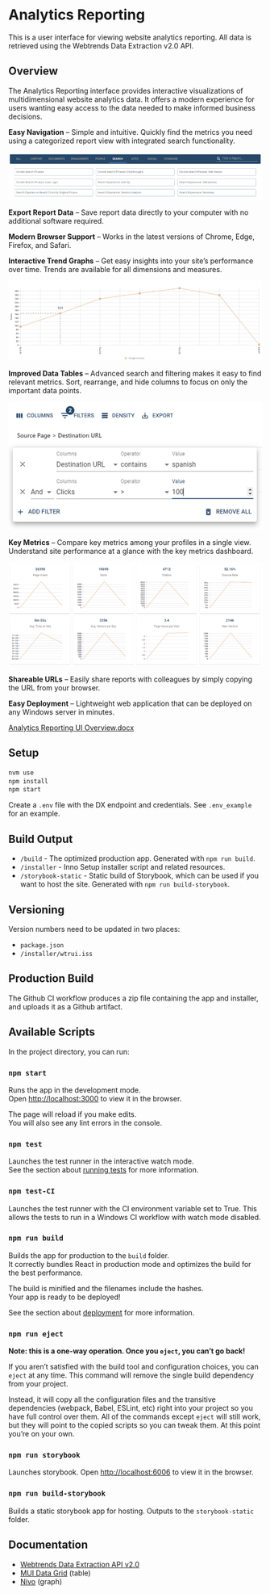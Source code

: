 # Analytics Reporting

This is a user interface for viewing website analytics reporting. All data is retrieved using the Webtrends Data Extraction v2.0 API.

## Overview

The Analytics Reporting interface provides interactive visualizations of multidimensional website analytics data. It offers a modern experience for users wanting easy access to the data needed to make informed business decisions.

**Easy Navigation** – Simple and intuitive. Quickly find the metrics you need using a categorized report view with integrated search functionality.

![Easy Navigation](./documentation/easy_nav.png)

**Export Report Data** – Save report data directly to your computer with no additional software required.

**Modern Browser Support** – Works in the latest versions of Chrome, Edge, Firefox, and Safari.

**Interactive Trend Graphs** – Get easy insights into your site’s performance over time. Trends are available for all dimensions and measures.

![Trend Graph](./documentation/trend_graph.png)

**Improved Data Tables** – Advanced search and filtering makes it easy to find relevant metrics. Sort, rearrange, and hide columns to focus on only the important data points.

![Table Filtering](./documentation/table_filter.png)

**Key Metrics** – Compare key metrics among your profiles in a single view. Understand site performance at a glance with the key metrics dashboard.

![Key Metrics](./documentation/key_metrics.png)

**Shareable URLs** – Easily share reports with colleagues by simply copying the URL from your browser.

**Easy Deployment** – Lightweight web application that can be deployed on any Windows server in minutes.

[Analytics Reporting UI Overview.docx](./documentation/Analytics_Reporting_UI_Overview.docx)

## Setup

```bash
nvm use
npm install
npm start
```

Create a `.env` file with the DX endpoint and credentials. See `.env_example` for an example.

## Build Output

- `/build` - The optimized production app. Generated with `npm run build`.
- `/installer` - Inno Setup installer script and related resources.
- `/storybook-static` - Static build of Storybook, which can be used if you want to host the site. Generated with `npm run build-storybook`.

## Versioning

Version numbers need to be updated in two places:

- `package.json`
- `/installer/wtrui.iss`

## Production Build

The Github CI workflow produces a zip file containing the app and installer, and uploads it as a Github artifact.

## Available Scripts

In the project directory, you can run:

### `npm start`

Runs the app in the development mode.\
Open [http://localhost:3000](http://localhost:3000) to view it in the browser.

The page will reload if you make edits.\
You will also see any lint errors in the console.

### `npm test`

Launches the test runner in the interactive watch mode.\
See the section about [running tests](https://facebook.github.io/create-react-app/docs/running-tests) for more information.

### `npm test-CI`

Launches the test runner with the CI environment variable set to True.
This allows the tests to run in a Windows CI workflow with watch mode disabled.

### `npm run build`

Builds the app for production to the `build` folder.\
It correctly bundles React in production mode and optimizes the build for the best performance.

The build is minified and the filenames include the hashes.\
Your app is ready to be deployed!

See the section about [deployment](https://facebook.github.io/create-react-app/docs/deployment) for more information.

### `npm run eject`

**Note: this is a one-way operation. Once you `eject`, you can’t go back!**

If you aren’t satisfied with the build tool and configuration choices, you can `eject` at any time. This command will remove the single build dependency from your project.

Instead, it will copy all the configuration files and the transitive dependencies (webpack, Babel, ESLint, etc) right into your project so you have full control over them. All of the commands except `eject` will still work, but they will point to the copied scripts so you can tweak them. At this point you’re on your own.

### `npm run storybook`

Launches storybook.
Open [http://localhost:6006](http://localhost:6006) to view it in the browser.

### `npm run build-storybook`

Builds a static storybook app for hosting.
Outputs to the `storybook-static` folder.

## Documentation

- [Webtrends Data Extraction API v2.0](https://onpremises.webtrends.help/docs/about-the-data-extraction-api)
- [MUI Data Grid](https://mui.com/x/react-data-grid/) (table)
- [Nivo](https://nivo.rocks/) (graph)
